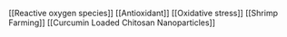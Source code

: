 [[Reactive oxygen species]]
[[Antioxidant]]
[[Oxidative stress]]
[[Shrimp Farming]]
[[Curcumin Loaded Chitosan Nanoparticles]]
